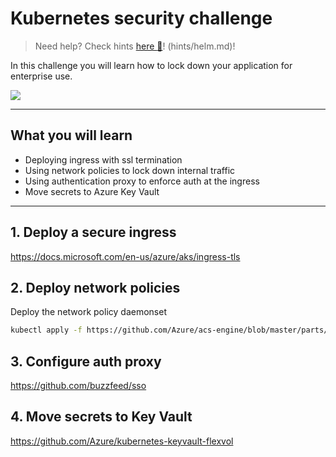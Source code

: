 # Kubernetes security challenge

> Need help? Check hints [here :blue_book:](hints/osba.md)! (hints/helm.md)!

In this challenge you will learn how to lock down your application for enterprise use.

![](/img/challenge6.png)

---

## What you will learn

- Deploying ingress with ssl termination
- Using network policies to lock down internal traffic
- Using authentication proxy to enforce auth at the ingress
- Move secrets to Azure Key Vault

---

## 1. Deploy a secure ingress

https://docs.microsoft.com/en-us/azure/aks/ingress-tls

## 2. Deploy network policies

Deploy the network policy daemonset

```bash
kubectl apply -f https://github.com/Azure/acs-engine/blob/master/parts/k8s/addons/kubernetesmasteraddons-azure-npm-daemonset.yaml
```

## 3. Configure auth proxy

https://github.com/buzzfeed/sso

## 4. Move secrets to Key Vault

https://github.com/Azure/kubernetes-keyvault-flexvol
